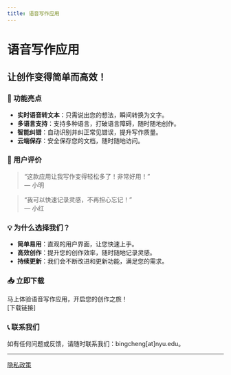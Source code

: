 ```yaml
---
title: 语音写作应用
---
```


# 语音写作应用

## 让创作变得简单而高效！

### 🚀 功能亮点

- **实时语音转文本**：只需说出您的想法，瞬间转换为文字。
- **多语言支持**：支持多种语言，打破语言障碍，随时随地创作。
- **智能纠错**：自动识别并纠正常见错误，提升写作质量。
- **云端保存**：安全保存您的文档，随时随地访问。

### 🌟 用户评价

> “这款应用让我写作变得轻松多了！非常好用！”  
> — 小明

> “我可以快速记录灵感，不再担心忘记！”  
> — 小红

### 💡 为什么选择我们？

- **简单易用**：直观的用户界面，让您快速上手。
- **高效创作**：提升您的创作效率，随时随地记录灵感。
- **持续更新**：我们会不断改进和更新功能，满足您的需求。

### 📥 立即下载

马上体验语音写作应用，开启您的创作之旅！  
[下载链接]

### 📞 联系我们

如有任何问题或反馈，请随时联系我们：bingcheng[at]nyu.edu。

---

[隐私政策](/sound-spark/privacy.md)